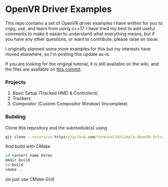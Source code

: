 # OpenVR Driver Examples

This repo contains a set of OpenVR driver examples I have written for you to copy, use, and learn from using c++17. I have tried my best to add useful comments to make it easier to understand what everything means, but if you have any other questions, or want to contribute, please raise an issue.

I originally planned some more examples for this but my interests have moved elsewhere, so I'm posting this update as-is.

If you are looking for the original tutorial, it is still available on the wiki, and the files are available on [this commit](https://github.com/terminal29/Simple-OpenVR-Driver-Tutorial/tree/df1a41a02edca88dba7426c9e5b6d5354f91d299).

### Projects

1. Basic Setup (Tracked HMD & Controllers)
2. Trackers
3. Compositor (Custom Compositor Window) (Incomplete)

### Building

Clone this repository and the submodule(s) using

```bat
git clone --recursive https://github.com/terminal29/Simple-OpenVR-Driver-Tutorial.git
```

And build with CMake

```bat
cd <insert name here>
mkdir build
cd build
cmake ..
```

(or just use CMake GUI)
